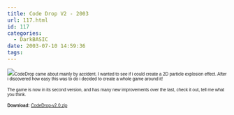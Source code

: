 ```yaml
---
title: Code Drop V2 - 2003
url: 117.html
id: 117
categories:
  - DarkBASIC
date: 2003-07-10 14:59:36
tags:
---
```


![](/wp-content/uploads/Image/codedrop.gif)<font size="1" face="Verdana, Arial, Helvetica, sans-serif">CodeDrop                                        came about mainly by accident. I wanted                                        to see if i could create a 2D particle explosion                                        effect. After i discovered how easy this                                        was to do i decided to create a whole game                                        around it!</font>

<font size="1" face="Verdana, Arial, Helvetica, sans-serif">The                                        game is now in its second version, and has                                        many new improvements over the last, check                                        it out, tell me what you think.</font>

<font size="1" face="Verdana, Arial, Helvetica, sans-serif">**Download:** [CodeDrop-v2.0.zip](https://www.mikecann.co.uk/Files/CodeDrop-v2.0.zip)
</font>